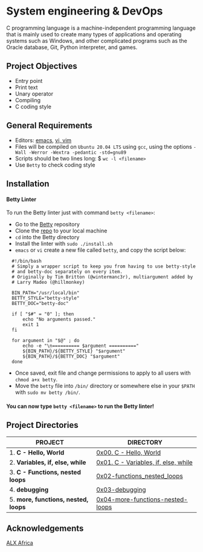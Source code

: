 # System engineering & DevOps 

C programming language is a machine-independent programming language that is mainly used to create many types of applications and operating systems such as Windows, and other complicated programs such as the Oracle database, Git, Python interpreter, and games.

## Project Objectives

- Entry point
- Print text
- Unary operator
- Compiling
- C coding style

## General Requirements

- Editors: [emacs](https://www.gnu.org/software/emacs/), [vi, vim](https://www.vim.org/)
- Files will be compiled on `Ubuntu 20.04 LTS` using `gcc`, using the options `-Wall -Werror -Wextra -pedantic -std=gnu89`
- Scripts should be two lines long: $ `wc -l <filename>`
- Use `Betty` to check coding style

## Installation
#### Betty Linter

To run the Betty linter just with command `betty <filename>`:

- Go to the [Betty](https://intranet.alxswe.com/rltoken/wQ4sMfsWfxvyfN67Sc11zA) repository
- Clone the [repo](https://intranet.alxswe.com/rltoken/wQ4sMfsWfxvyfN67Sc11zA) to your local machine
- `cd` into the Betty directory
- Install the linter with `sudo ./install.sh`
- `emacs` or `vi` create a new file called `betty`, and copy the script below:

```
  #!/bin/bash
  # Simply a wrapper script to keep you from having to use betty-style
  # and betty-doc separately on every item.
  # Originally by Tim Britton (@wintermanc3r), multiargument added by
  # Larry Madeo (@hillmonkey)

  BIN_PATH="/usr/local/bin"
  BETTY_STYLE="betty-style"
  BETTY_DOC="betty-doc"

  if [ "$#" = "0" ]; then
      echo "No arguments passed."
      exit 1
  fi

  for argument in "$@" ; do
      echo -e "\n========== $argument =========="
      ${BIN_PATH}/${BETTY_STYLE} "$argument"
      ${BIN_PATH}/${BETTY_DOC} "$argument"
  done
```
- Once saved, exit file and change permissions to apply to all users with `chmod a+x betty`.
- Move the `betty` file into `/bin/` directory or somewhere else in your `$PATH` with `sudo mv betty /bin/`.

#### You can now type `betty <filename>` to run the Betty linter!

## Project Directories

| PROJECT                        | DIRECTORY | 
|  -----------                   |     -----------  |
|1. __C - Hello, World__        | [0x00. C - Hello, World](https://github.com/lebogangolifant/alx-low_level_programming/tree/master/0x00-hello_world)|
|2. __Variables, if, else, while__ | [0x01. C - Variables, if, else, while](https://github.com/lebogangolifant/alx-low_level_programming/tree/master/0x01-variables_if_else_while)|
|3. __C - Functions, nested loops__ |[0x02-functions_nested_loops](https://github.com/lebogangolifant/alx-low_level_programming/tree/master/0x02-functions_nested_loops)|
|4. __debugging__|[0x03-debugging](https://github.com/lebogangolifant/alx-low_level_programming/tree/master/0x03-debugging)|
|5. __more, functions, nested, loops__|[0x04-more-functions-nested-loops](https://github.com/lebogangolifant/alx-low_level_programming/tree/master/0x04-more_functions_nested_loops)|









## Acknowledgements

[ALX Africa](https://www.alxafrica.com/)
